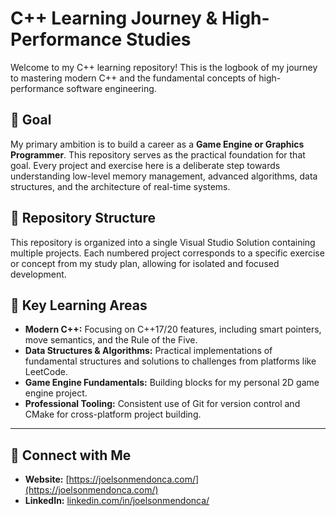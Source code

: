 # C++ Learning Journey & High-Performance Studies

Welcome to my C++ learning repository! This is the logbook of my journey to mastering modern C++ and the fundamental concepts of high-performance software engineering.

## 🎯 Goal

My primary ambition is to build a career as a **Game Engine or Graphics Programmer**. This repository serves as the practical foundation for that goal. Every project and exercise here is a deliberate step towards understanding low-level memory management, advanced algorithms, data structures, and the architecture of real-time systems.

## 📂 Repository Structure

This repository is organized into a single Visual Studio Solution containing multiple projects. Each numbered project corresponds to a specific exercise or concept from my study plan, allowing for isolated and focused development.

## 🚀 Key Learning Areas

-   **Modern C++:** Focusing on C++17/20 features, including smart pointers, move semantics, and the Rule of the Five.
-   **Data Structures & Algorithms:** Practical implementations of fundamental structures and solutions to challenges from platforms like LeetCode.
-   **Game Engine Fundamentals:** Building blocks for my personal 2D game engine project.
-   **Professional Tooling:** Consistent use of Git for version control and CMake for cross-platform project building.

---

## 🔗 Connect with Me

-   **Website:** [https://joelsonmendonca.com/](https://joelsonmendonca.com/)
-   **LinkedIn:** [linkedin.com/in/joelsonmendonca/](https://www.linkedin.com/in/joelsonmendonca/)
